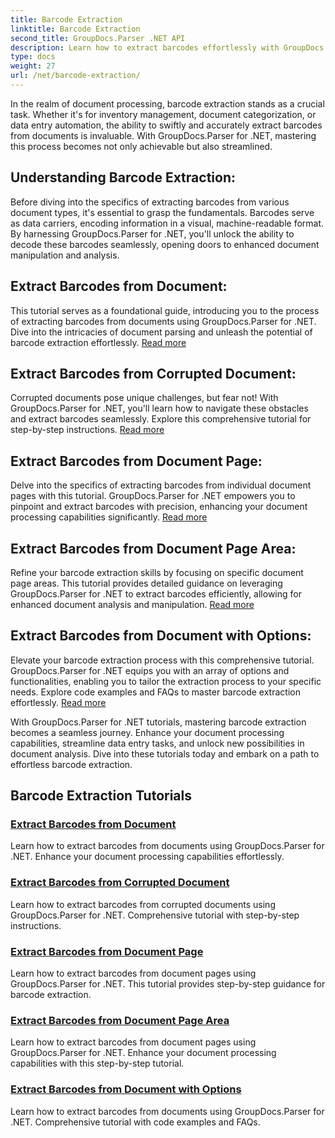 ```yaml
---
title: Barcode Extraction
linktitle: Barcode Extraction
second_title: GroupDocs.Parser .NET API
description: Learn how to extract barcodes effortlessly with GroupDocs.Parser for .NET tutorials. Enhance your document processing capabilities now!
type: docs
weight: 27
url: /net/barcode-extraction/
---
```


In the realm of document processing, barcode extraction stands as a crucial task. Whether it's for inventory management, document categorization, or data entry automation, the ability to swiftly and accurately extract barcodes from documents is invaluable. With GroupDocs.Parser for .NET, mastering this process becomes not only achievable but also streamlined.

## Understanding Barcode Extraction:

Before diving into the specifics of extracting barcodes from various document types, it's essential to grasp the fundamentals. Barcodes serve as data carriers, encoding information in a visual, machine-readable format. By harnessing GroupDocs.Parser for .NET, you'll unlock the ability to decode these barcodes seamlessly, opening doors to enhanced document manipulation and analysis.

## Extract Barcodes from Document:
This tutorial serves as a foundational guide, introducing you to the process of extracting barcodes from documents using GroupDocs.Parser for .NET. Dive into the intricacies of document parsing and unleash the potential of barcode extraction effortlessly. [Read more](./extract-barcodes-from-document/)

## Extract Barcodes from Corrupted Document:
Corrupted documents pose unique challenges, but fear not! With GroupDocs.Parser for .NET, you'll learn how to navigate these obstacles and extract barcodes seamlessly. Explore this comprehensive tutorial for step-by-step instructions. [Read more](./extract-barcodes-from-corrupted-document/)

## Extract Barcodes from Document Page:
Delve into the specifics of extracting barcodes from individual document pages with this tutorial. GroupDocs.Parser for .NET empowers you to pinpoint and extract barcodes with precision, enhancing your document processing capabilities significantly. [Read more](./extract-barcodes-from-document-page/)

## Extract Barcodes from Document Page Area:
Refine your barcode extraction skills by focusing on specific document page areas. This tutorial provides detailed guidance on leveraging GroupDocs.Parser for .NET to extract barcodes efficiently, allowing for enhanced document analysis and manipulation. [Read more](./extract-barcodes-from-document-page-area/)

## Extract Barcodes from Document with Options:
Elevate your barcode extraction process with this comprehensive tutorial. GroupDocs.Parser for .NET equips you with an array of options and functionalities, enabling you to tailor the extraction process to your specific needs. Explore code examples and FAQs to master barcode extraction effortlessly. [Read more](./extract-barcodes-from-document-with-options/)

With GroupDocs.Parser for .NET tutorials, mastering barcode extraction becomes a seamless journey. Enhance your document processing capabilities, streamline data entry tasks, and unlock new possibilities in document analysis. Dive into these tutorials today and embark on a path to effortless barcode extraction.
## Barcode Extraction Tutorials
### [Extract Barcodes from Document](./extract-barcodes-from-document/)
Learn how to extract barcodes from documents using GroupDocs.Parser for .NET. Enhance your document processing capabilities effortlessly.
### [Extract Barcodes from Corrupted Document](./extract-barcodes-from-corrupted-document/)
Learn how to extract barcodes from corrupted documents using GroupDocs.Parser for .NET. Comprehensive tutorial with step-by-step instructions.
### [Extract Barcodes from Document Page](./extract-barcodes-from-document-page/)
Learn how to extract barcodes from document pages using GroupDocs.Parser for .NET. This tutorial provides step-by-step guidance for barcode extraction.
### [Extract Barcodes from Document Page Area](./extract-barcodes-from-document-page-area/)
Learn how to extract barcodes from document pages using GroupDocs.Parser for .NET. Enhance your document processing capabilities with this step-by-step tutorial.
### [Extract Barcodes from Document with Options](./extract-barcodes-from-document-with-options/)
Learn how to extract barcodes from documents using GroupDocs.Parser for .NET. Comprehensive tutorial with code examples and FAQs.
